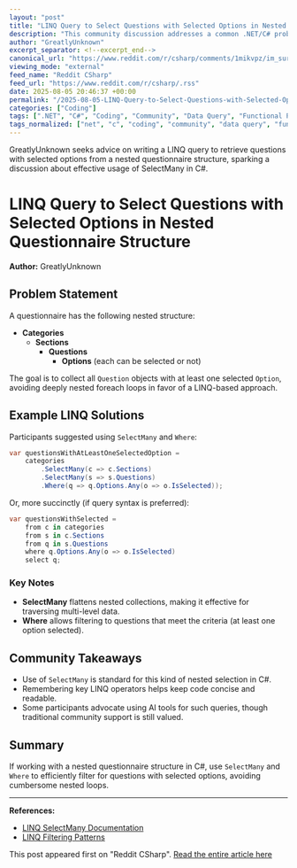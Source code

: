 ```yaml
---
layout: "post"
title: "LINQ Query to Select Questions with Selected Options in Nested Questionnaire Structure"
description: "This community discussion addresses a common .NET/C# problem: efficiently querying nested questionnaire data using LINQ to find all questions with at least one selected option. The discussion highlights practical LINQ patterns, explains the use of SelectMany, and offers insights into optimizing queries for complex object models."
author: "GreatlyUnknown"
excerpt_separator: <!--excerpt_end-->
canonical_url: "https://www.reddit.com/r/csharp/comments/1mikvpz/im_sure_there_is_a_linq_query_for_this_but_i_just/"
viewing_mode: "external"
feed_name: "Reddit CSharp"
feed_url: "https://www.reddit.com/r/csharp/.rss"
date: 2025-08-05 20:46:37 +00:00
permalink: "/2025-08-05-LINQ-Query-to-Select-Questions-with-Selected-Options-in-Nested-Questionnaire-Structure.html"
categories: ["Coding"]
tags: [".NET", "C#", "Coding", "Community", "Data Query", "Functional Programming", "LINQ", "Nested Collections", "Options Pattern", "Query Optimization", "Questionnaire", "Questions Filtering", "SelectMany"]
tags_normalized: ["net", "c", "coding", "community", "data query", "functional programming", "linq", "nested collections", "options pattern", "query optimization", "questionnaire", "questions filtering", "selectmany"]
---
```


GreatlyUnknown seeks advice on writing a LINQ query to retrieve questions with selected options from a nested questionnaire structure, sparking a discussion about effective usage of SelectMany in C#.<!--excerpt_end-->

# LINQ Query to Select Questions with Selected Options in Nested Questionnaire Structure

**Author:** GreatlyUnknown

## Problem Statement

A questionnaire has the following nested structure:

- **Categories**
  - **Sections**
    - **Questions**
      - **Options** (each can be selected or not)

The goal is to collect all `Question` objects with at least one selected `Option`, avoiding deeply nested foreach loops in favor of a LINQ-based approach.

## Example LINQ Solutions

Participants suggested using `SelectMany` and `Where`:

```csharp
var questionsWithAtLeastOneSelectedOption =
    categories
        .SelectMany(c => c.Sections)
        .SelectMany(s => s.Questions)
        .Where(q => q.Options.Any(o => o.IsSelected));
```

Or, more succinctly (if query syntax is preferred):

```csharp
var questionsWithSelected =
    from c in categories
    from s in c.Sections
    from q in s.Questions
    where q.Options.Any(o => o.IsSelected)
    select q;
```

### Key Notes

- **SelectMany** flattens nested collections, making it effective for traversing multi-level data.
- **Where** allows filtering to questions that meet the criteria (at least one option selected).

## Community Takeaways

- Use of `SelectMany` is standard for this kind of nested selection in C#.
- Remembering key LINQ operators helps keep code concise and readable.
- Some participants advocate using AI tools for such queries, though traditional community support is still valued.

## Summary

If working with a nested questionnaire structure in C#, use `SelectMany` and `Where` to efficiently filter for questions with selected options, avoiding cumbersome nested loops.

---

**References:**

- [LINQ SelectMany Documentation](https://learn.microsoft.com/en-us/dotnet/api/system.linq.enumerable.selectmany)
- [LINQ Filtering Patterns](https://learn.microsoft.com/en-us/dotnet/csharp/programming-guide/concepts/linq/filtering)

This post appeared first on "Reddit CSharp". [Read the entire article here](https://www.reddit.com/r/csharp/comments/1mikvpz/im_sure_there_is_a_linq_query_for_this_but_i_just/)
